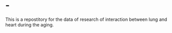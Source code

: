 # -
This is a repostitory for the data of research of interaction between lung and heart during the aging.
